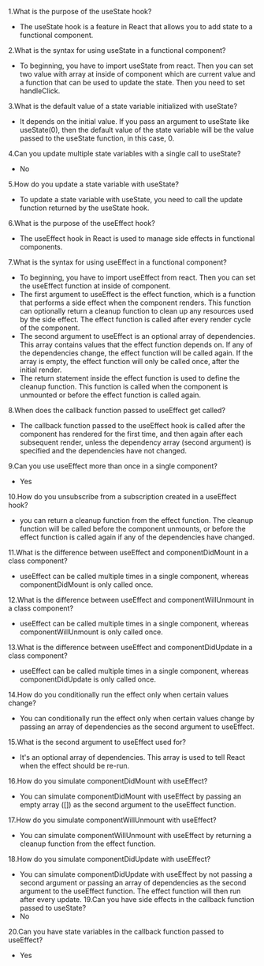 1.What is the purpose of the useState hook?

-   The useState hook is a feature in React that allows you to add state to a functional component.

2.What is the syntax for using useState in a functional component?

-   To beginning, you have to import useState from react. Then you can set two value with array at inside of component which are current value and a function that can be used to update the state. Then you need to set handleClick.

3.What is the default value of a state variable initialized with useState?

-   It depends on the initial value. If you pass an argument to useState like useState(0), then the default value of the state variable will be the value passed to the useState function, in this case, 0.

4.Can you update multiple state variables with a single call to useState?

-   No

5.How do you update a state variable with useState?

-   To update a state variable with useState, you need to call the update function returned by the useState hook.

6.What is the purpose of the useEffect hook?

-   The useEffect hook in React is used to manage side effects in functional components.

7.What is the syntax for using useEffect in a functional component?

-   To beginning, you have to import useEffect from react. Then you can set the useEffect function at inside of component.
-   The first argument to useEffect is the effect function, which is a function that performs a side effect when the component renders. This function can optionally return a cleanup function to clean up any resources used by the side effect. The effect function is called after every render cycle of the component.
-   The second argument to useEffect is an optional array of dependencies. This array contains values that the effect function depends on. If any of the dependencies change, the effect function will be called again. If the array is empty, the effect function will only be called once, after the initial render.
-   The return statement inside the effect function is used to define the cleanup function. This function is called when the component is unmounted or before the effect function is called again.

8.When does the callback function passed to useEffect get called?

-   The callback function passed to the useEffect hook is called after the component has rendered for the first time, and then again after each subsequent render, unless the dependency array (second argument) is specified and the dependencies have not changed.

9.Can you use useEffect more than once in a single component?

-   Yes

10.How do you unsubscribe from a subscription created in a useEffect hook?

-   you can return a cleanup function from the effect function. The cleanup function will be called before the component unmounts, or before the effect function is called again if any of the dependencies have changed.

11.What is the difference between useEffect and componentDidMount in a class component?

-   useEffect can be called multiple times in a single component, whereas componentDidMount is only called once.

12.What is the difference between useEffect and componentWillUnmount in a class component?

-   useEffect can be called multiple times in a single component, whereas componentWillUnmount is only called once.

13.What is the difference between useEffect and componentDidUpdate in a class component?

-   useEffect can be called multiple times in a single component, whereas componentDidUpdate is only called once.

14.How do you conditionally run the effect only when certain values change?

-   You can conditionally run the effect only when certain values change by passing an array of dependencies as the second argument to useEffect.

15.What is the second argument to useEffect used for?

-   It's an optional array of dependencies. This array is used to tell React when the effect should be re-run.

16.How do you simulate componentDidMount with useEffect?

-   You can simulate componentDidMount with useEffect by passing an empty array ([]) as the second argument to the useEffect function.

17.How do you simulate componentWillUnmount with useEffect?

-   You can simulate componentWillUnmount with useEffect by returning a cleanup function from the effect function.

18.How do you simulate componentDidUpdate with useEffect?

-   You can simulate componentDidUpdate with useEffect by not passing a second argument or passing an array of dependencies as the second argument to the useEffect function. The effect function will then run after every update.
    19.Can you have side effects in the callback function passed to useState?
-   No

20.Can you have state variables in the callback function passed to useEffect?

-   Yes

